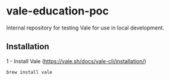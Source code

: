 # vale-education-poc
Internal repository for testing Vale for use in local development.

## Installation

1 - Install Vale (https://vale.sh/docs/vale-cli/installation/)

`brew install vale`


